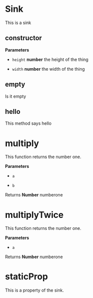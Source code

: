 # Sink

This is a sink


## constructor




**Parameters**

-   `height` **number** the height of the thing

-   `width` **number** the width of the thing




## empty

Is it empty




## hello

This method says hello





# multiply

This function returns the number one.


**Parameters**

-   `a`  

-   `b`  



Returns **Number** numberone




# multiplyTwice

This function returns the number one.


**Parameters**

-   `a`  



Returns **Number** numberone




# staticProp

This is a property of the sink.


